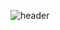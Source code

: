 ![header](https://capsule-render.vercel.app/api?type=waving&color=black&height=200&section=header&text=Student%20Hunting%20Game&fontSize=32)